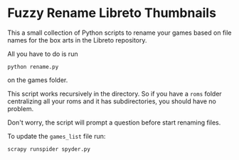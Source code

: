 # Fuzzy Rename Libreto Thumbnails
This a small collection of Python scripts to rename your games based on file names for the box arts in the Libreto repository.


All you have to do is run

```
python rename.py
```

on the games folder.

This script works recursively in the directory.
So if you have a `roms` folder centralizing all your roms and it has subdirectories, you should have no problem.

Don't worry, the script will prompt a question before start renaming files.

To update the `games_list` file run:

```
scrapy runspider spyder.py
```
